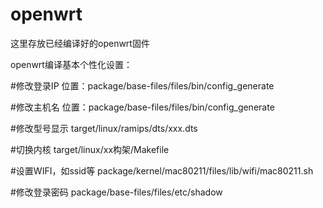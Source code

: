 # openwrt
这里存放已经编译好的openwrt固件

openwrt编译基本个性化设置：

#修改登录IP
位置：package/base-files/files/bin/config_generate

#修改主机名
位置：package/base-files/files/bin/config_generate

#修改型号显示
target/linux/ramips/dts/xxx.dts

#切换内核
target/linux/xx构架/Makefile

#设置WIFI，如ssid等
package/kernel/mac80211/files/lib/wifi/mac80211.sh

#修改登录密码
package/base-files/files/etc/shadow

